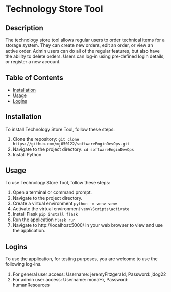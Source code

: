 # Technology Store Tool

## Description
The technology store tool allows regular users to order technical items for a storage system. They can create new orders, edit an order, or view an active order. Admin users can do all of the regular features, but also have the ability to delete orders. Users can log-in using pre-defined login details, or register a new account.

## Table of Contents
- [Installation](#installation)
- [Usage](#usage)
- [Logins](#logins)

## Installation
To install Technology Store Tool, follow these steps:
1. Clone the repository: `git clone https://github.com/mj050122/softwareEnginDevOps.git`
2. Navigate to the project directory: `cd softwareEnginDevOps`
3. Install Python 

## Usage
To use Technology Store Tool, follow these steps:
1. Open a terminal or command prompt.
2. Navigate to the project directory.
3. Create a virtual environment `python -m venv venv`
4. Activate the virtual environment `venv\Scripts\activate`
5. Install Flask `pip install flask`
6. Run the application `flask run`
7. Navigate to http://localhost:5000/ in your web browser to view and use the application.


## Logins
To use the application, for testing purposes, you are welcome to use the following log-ins.
1. For general user access: Username: jeremyFitzgerald, Password: jdog22
2. For admin user access: Username: monaHr, Password: humanResources
